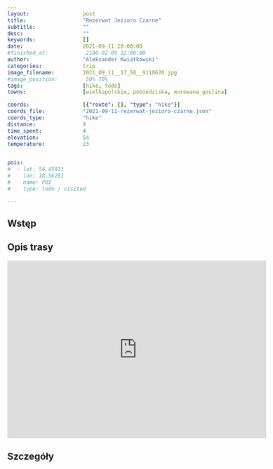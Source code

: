 ```yaml
---
layout:                 post
title:                  "Rezerwat Jezioro Czarne"
subtitle:               ""
desc:                   ""
keywords:               []
date:                   2021-09-11 20:00:00
#finished_at:            2100-02-09 12:00:00
author:                 "Aleksander Kwiatkowski"
categories:             trip
image_filename:         2021_09_11__17_58__9110620.jpg
#image_position:         50% 70%
tags:                   [hike, todo]
towns:                  [wielkopolskie, pobiedziska, murowana_goslina]

coords:                 [{"route": [], "type": "hike"}]
coords_file:            "2021-09-11-rezerwat-jezioro-czarne.json"
coords_type:            "hike"
distance:               9
time_spent:             4
elevation:              54
temperature:            23


pois:
#  - lat: 54.45911
#    lon: 18.56281
#    name: POI
#    type: todo / visited

---
```



## Wstęp

## Opis trasy

<iframe height='405' width='590' frameborder='0' allowtransparency='true' scrolling='no' src='https://www.strava.com/activities/5949420663/embed/2a40f79d0fcaa391ab137d1adb55dbf287dad7b6'></iframe>

## Szczegóły
